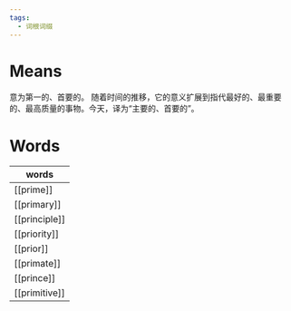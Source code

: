 ```yaml
---
tags:
  - 词根词缀
---
```

# Means
意为第一的、首要的。 随着时间的推移，它的意义扩展到指代最好的、最重要的、最高质量的事物。今天，译为“主要的、首要的”。
# Words
| words         |
| ------------- |
| [[prime]]     |
| [[primary]]   |
| [[principle]] |
| [[priority]]  |
| [[prior]]     |
| [[primate]]   |
| [[prince]]    |
| [[primitive]] |
